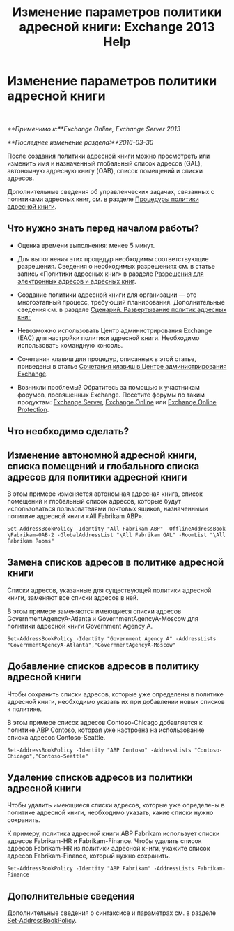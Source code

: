﻿---
title: 'Изменение параметров политики адресной книги: Exchange 2013 Help'
TOCTitle: Изменение параметров политики адресной книги
ms:assetid: ba1ca350-71c2-4c60-a612-33bfa9320b5e
ms:mtpsurl: https://technet.microsoft.com/ru-ru/library/Hh529941(v=EXCHG.150)
ms:contentKeyID: 50488999
ms.date: 04/30/2018
mtps_version: v=EXCHG.150
ms.translationtype: HT
---

# Изменение параметров политики адресной книги

 

_**Применимо к:**Exchange Online, Exchange Server 2013_

_**Последнее изменение раздела:**2016-03-30_

После создания политики адресной книги можно просмотреть или изменить имя и назначенный глобальный список адресов (GAL), автономную адресную книгу (OAB), список помещений и списки адресов.

Дополнительные сведения об управленческих задачах, связанных с политиками адресных книг, см. в разделе [Процедуры политики адресной книги](address-book-policy-procedures-exchange-2013-help.md).

## Что нужно знать перед началом работы?

  - Оценка времени выполнения: менее 5 минут.

  - Для выполнения этих процедур необходимы соответствующие разрешения. Сведения о необходимых разрешениях см. в статье запись «Политики адресных книг» в разделе [Разрешения для электронных адресов и адресных книг](email-address-and-address-book-permissions-exchange-2013-help.md).

  - Создание политики адресной книги для организации — это многоэтапный процесс, требующий планирования. Дополнительные сведения см. в разделе [Сценарий. Развертывание политик адресных книг](scenario-deploying-address-book-policies-exchange-2013-help.md)

  - Невозможно использовать Центр администрирования Exchange (EAC) для настройки политики адресной книги. Необходимо использовать командную консоль.

  - Сочетания клавиш для процедур, описанных в этой статье, приведены в статье [Сочетания клавиш в Центре администрирования Exchange](keyboard-shortcuts-in-the-exchange-admin-center-exchange-online-protection-help.md).

  - Возникли проблемы? Обратитесь за помощью к участникам форумов, посвященных Exchange. Посетите форумы по таким продуктам: [Exchange Server](https://go.microsoft.com/fwlink/p/?linkid=60612), [Exchange Online](https://go.microsoft.com/fwlink/p/?linkid=267542) или [Exchange Online Protection](https://go.microsoft.com/fwlink/p/?linkid=285351).

## Что необходимо сделать?

## Изменение автономной адресной книги, списка помещений и глобального списка адресов для политики адресной книги

В этом примере изменяется автономная адресная книга, список помещений и глобальный список адресов, которые будут использоваться пользователями почтовых ящиков, назначенными политике адресной книги «All Fabrikam ABP».

    Set-AddressBookPolicy -Identity "All Fabrikam ABP" -OfflineAddressBook \Fabrikam-OAB-2 -GlobalAddressList "\All Fabrikam GAL" -RoomList "\All Fabrikam Rooms"

## Замена списков адресов в политике адресной книги

Списки адресов, указанные для существующей политики адресной книги, заменяют все списки адресов в ней.

В этом примере заменяются имеющиеся списки адресов GovernmentAgencyA-Atlanta и GovernmentAgencyA-Moscow для политики адресной книги Government Agency A.

    Set-AddressBookPolicy -Identity "Government Agency A" -AddressLists "GovernmentAgencyA-Atlanta","GovernmentAgencyA-Moscow"

## Добавление списков адресов в политику адресной книги

Чтобы сохранить списки адресов, которые уже определены в политике адресной книги, необходимо указать их при добавлении новых списков к политике.

В этом примере список адресов Contoso-Chicago добавляется к политике ABP Contoso, которая уже настроена на использование списка адресов Contoso-Seattle.

    Set-AddressBookPolicy -Identity "ABP Contoso" -AddressLists "Contoso-Chicago","Contoso-Seattle"

## Удаление списков адресов из политики адресной книги

Чтобы удалить имеющиеся списки адресов, которые уже определены в политике адресной книги, необходимо указать, какие списки нужно сохранить.

К примеру, политика адресной книги ABP Fabrikam использует списки адресов Fabrikam-HR и Fabrikam-Finance. Чтобы удалить список адресов Fabrikam-HR из политики адресной книги, укажите список адресов Fabrikam-Finance, который нужно сохранить.

    Set-AddressBookPolicy -Identity "ABP Fabrikam" -AddressLists Fabrikam-Finance

## Дополнительные сведения

Дополнительные сведения о синтаксисе и параметрах см. в разделе [Set-AddressBookPolicy](https://technet.microsoft.com/ru-ru/library/hh529945\(v=exchg.150\)).

